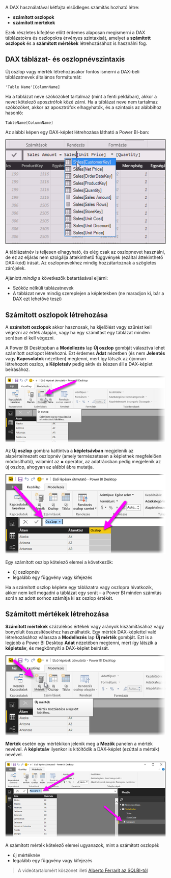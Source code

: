 A DAX használatával kétfajta elsődleges számítás hozható létre:

* **számított oszlopok**
* **számított mértékek**

Ezek részletes kifejtése előtt érdemes alaposan megismerni a DAX táblázatokra és oszlopokra érvényes szintaxisát, amelyet a **számított oszlopok** és a **számított mértékek** létrehozásához is használni fog.

## <a name="dax-table-and-column-name-syntax"></a>DAX táblázat- és oszlopnévszintaxis
Új oszlop vagy mérték létrehozásakor fontos ismerni a DAX-beli táblázatnevek általános formátumát:

    'Table Name'[ColumnName]

Ha a táblázat neve szóközöket tartalmaz (mint a fenti példában), akkor a nevet kötelező aposztrófok közé zárni. Ha a táblázat neve nem tartalmaz szóközöket, akkor az aposztrófok elhagyhatók, és a szintaxis az alábbihoz hasonló:

    TableName[ColumnName]

Az alábbi képen egy DAX-képlet létrehozása látható a Power BI-ban:

![](media/7-2-dax-calculation-types/dax-calc-types_1.png)

A táblázatnév is teljesen elhagyható, és elég csak az oszlopnevet használni, de ez az eljárás nem szolgálja áttekinthető függvények (ezáltal áttekinthető DAX-kód) írását. Az oszlopnevekhez mindig hozzátartoznak a szögletes zárójelek.

Ajánlott *mindig* a következők betartásával eljárni:

* Szóköz nélküli táblázatnevek
* A táblázat neve mindig szereplejen a képletekben (ne maradjon ki, bár a DAX ezt lehetővé teszi)

## <a name="creating-calculated-columns"></a>Számított oszlopok létrehozása
A **számított oszlopok** akkor hasznosak, ha kijelölést vagy szűrést kell végezni az érték alapján, vagy ha egy számítást egy táblázat minden sorában el kell végezni.

A Power BI Desktopban a **Modellezés** lap **Új oszlop** gombját választva lehet számított oszlopot létrehozni. Ezt érdemes **Adat** nézetben (és nem **Jelentés** vagy **Kapcsolatok** nézetben) megtenni, mert így látszik az újonnan létrehozott oszlop, a **Képletsáv** pedig aktív és készen áll a DAX-képlet beírásához.

![](media/7-2-dax-calculation-types/dax-calc-types_2a.png)

Az **Új oszlop** gombra kattintva a **képletsávban** megjelenik az alapértelmezett oszlopnév (amely természetesen a képletnek megfelelően módosítható), valamint az **=** operátor, az adatrácsban pedig megjelenik az új oszlop, ahogyan az alábbi ábra mutatja.

![](media/7-2-dax-calculation-types/dax-calc-types_3.png)

Egy számított oszlop kötelező elemei a következők:

* új oszlopnév
* legalább egy függvény vagy kifejezés

Ha a számított oszlop képlete egy táblázatra vagy oszlopra hivatkozik, akkor nem kell megadni a táblázat egy sorát – a Power BI minden számítás során az adott sorhoz számítja ki az oszlop értékét.

## <a name="creating-calculated-measures"></a>Számított mértékek létrehozása
**Számított mértékek** százalékos értékek vagy arányok kiszámításához vagy bonyolult összesítésekhez használhatók. Egy mérték DAX-képlettel való létrehozásához válassza a **Modellezés** lap **Új mérték** gombját. Ezt is a legjobb a Power BI Desktop **Adat** nézetében megtenni, mert így látszik a **képletsáv**, és megkönnyíti a DAX-képlet beírását.

![](media/7-2-dax-calculation-types/dax-calc-types_4.png)

**Mérték** esetén egy mértékikon jelenik meg a **Mezők** panelen a mérték nevével. A **képletsáv** ilyenkor is kitöltődik a DAX-képlet (ezúttal a mérték) nevével.

![](media/7-2-dax-calculation-types/dax-calc-types_5.png)

A számított mérték kötelező elemei ugyanazok, mint a számított oszlopéi:

* új mértéknév
* legalább egy függvény vagy kifejezés

> A videótartalomért köszönet illeti [Alberto Ferrarit az SQLBI-tól](http://www.sqlbi.com/learning-dax/?utm_source=powerbi&utm_medium=marketing&utm_campaign=after-summit)
> 
> 

